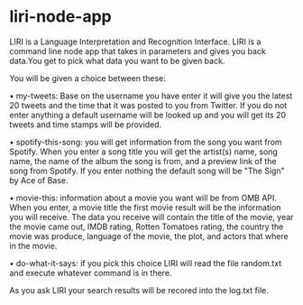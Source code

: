 # liri-node-app

LIRI is a Language Interpretation and Recognition Interface. LIRI is a command line node app that takes in parameters and gives you back data.You get to pick what data you want to be given back. 

You will be given a choice between these: 

•	my-tweets: Base on the username you have enter it will give you the latest 20 tweets and the time that it was posted to you from Twitter. If you do not enter anything a default username will be looked up and you will get its 20 tweets and time stamps will be provided.  

•	spotify-this-song: you will get information from the song you want from Spotify. When you enter a song title you will get the artist(s) name, song name, the name of the album the song is from, and a preview link of the song from Spotify. If you enter nothing the default song will be "The Sign" by Ace of Base.

•	movie-this: information about a movie you want will be from OMB API. When you enter, a movie title the first movie result will be the information you will receive. The data you receive will contain the title of the movie, year the movie came out, IMDB rating, Rotten Tomatoes rating, the country the movie was produce, language of the movie, the plot, and actors that where in the movie.

•	do-what-it-says: if you pick this choice LIRI will read the file random.txt and execute whatever command is in there. 

As you ask LIRI your search results will be recored into the log.txt file. 
